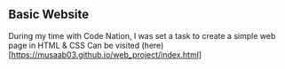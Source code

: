 ## Basic Website

During my time with Code Nation, I was set a task to create a simple web page in HTML & CSS
Can be visited (here)[https://musaab03.github.io/web_project/index.html]

